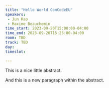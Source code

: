 ```yaml
---
title: "Hello World ComCodeEU"
speakers:
 - Jun Rao
 - Maxime Beauchemin
time_start: 2023-09-20T15:00:00-04:00
time_end: 2023-09-20T15:25:00-04:00
room: TBD
track: TBD
day: 
timeslot: 

---
```


This is a nice little abstract.

And this is a new paragraph within the abstract.